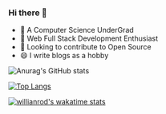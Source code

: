 ### Hi there 👋

<!--
**hanx007/hanx007** is a ✨ _special_ ✨ repository because its `README.md` (this file) appears on your GitHub profile.

Here are some ideas to get you started:

- 🔭 I’m currently working on ...
- 🌱 I’m currently learning ...
- 👯 I’m looking to collaborate on ...
- 🤔 I’m looking for help with ...
- 💬 Ask me about ...
- 📫 How to reach me: ...
- 😄 Pronouns: ...
- ⚡ Fun fact: ...
-->
- 🔭 A Computer Science UnderGrad
- 🌱 Web Full Stack Development Enthusiast
- 👯 Looking to contribute to Open Source
- 😄 I write blogs as a hobby

![Anurag's GitHub stats](https://github-readme-stats.vercel.app/api?username=hanx007&count_private=true&hide=issues,stars&show_icons=true&theme=radical)



[![Top Langs](https://github-readme-stats.vercel.app/api/top-langs/?username=hanx007&hide=ruby,scss&langs_count=8&layout=compact)](https://github.com/anuraghazra/github-readme-stats)



[![willianrod's wakatime stats](https://github-readme-stats.vercel.app/api/wakatime?username=hanx007&layout=compact)](https://github.com/anuraghazra/github-readme-stats)




